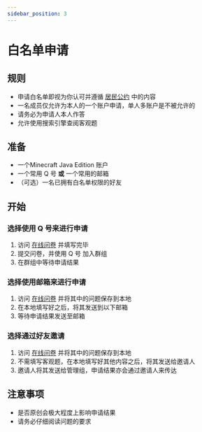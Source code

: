 ```yaml
---
sidebar_position: 3
---
```


# 白名单申请

## 规则
- 申请白名单即视为你认可并遵循 [居民公约](rules) 中的内容
- 一名成员仅允许为本人的一个账户申请，单人多账户是不被允许的
- 请务必为申请人本人作答
- 允许使用搜索引擎查阅客观题

## 准备
- 一个Minecraft Java Edition 账户
- 一个常用 Q 号 **或** 一个常用的邮箱
- （可选）一名已拥有白名单权限的好友

## 开始
### 选择使用 Q 号来进行申请
1. 访问 [在线问卷](https://wj.qq.com/s2/9639046/421e) 并填写完毕
2. 提交问卷，并使用 Q 号 加入群组
3. 在群组中等待申请结果

### 选择使用邮箱来进行申请
1. 访问 [在线问卷](https://wj.qq.com/s2/9639046/421e) 并将其中的问题保存到本地
2. 在本地填写好之后，将其发送到以下邮箱
3. 等待申请结果发送至邮箱

### 选择通过好友邀请
1. 访问 [在线问卷](https://wj.qq.com/s2/9639046/421e) 并将其中的问题保存到本地
2. 不需填写客观题，在本地填写好其他内容之后，将其发送给邀请人
3. 邀请人将其发送给管理组，申请结果亦会通过邀请人来传达

## 注意事项
- 是否原创会极大程度上影响申请结果
- 请务必仔细阅读问题的要求